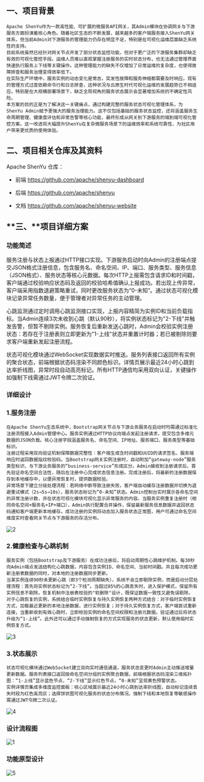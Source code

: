 ## **一、项目背景** 

	Apache ShenYu作为一款高性能、可扩展的微服务API网关，其Admin模块在协调网关与下游服务方面扮演着核心角色。随着社区生态的不断发展，越来越多的客户端服务接入ShenYu网关体系，但当前Admin对下游服务的管理能力仍存在明显不足，特别是在可视化运维层面缺乏系统性的支持。
	目前系统虽然已经针对网关节点开发了部分状态监控功能，但对于更广泛的下游服务集群却缺乏有效的可视化管控手段。运维人员难以直观掌握注册服务的实时状态分布，也无法通过管理界面快速执行服务上下线等关键操作。这种管理能力的缺失不仅增加了日常运维的复杂度，也使得故障排查和服务治理变得效率低下。
	在实际生产环境中，服务实例的动态变化是常态，突发性故障和服务伸缩都需要及时响应。现有的管理方式过度依赖命令行和日志排查，这种状况与云原生时代可视化运维的发展趋势已不相适应。特别是在大规模部署场景下，缺乏全局视角的服务状态展示会显著增加系统的不确定性风险。
	本方案的目的正是为了解决这一关键痛点，通过构建完整的服务状态可视化管理体系，为ShenYu Admin赋予更强大的服务治理能力。这不仅包括基础的服务状态监控，还将涵盖服务生命周期管理、健康度评估和异常告警等核心功能，最终形成从网关到下游服务的端到端可视化管控方案。这一改进将大幅提升ShenYu在复杂微服务场景下的运维效率和系统可靠性，为社区用户带来更优质的使用体验。

## **二、项目相关仓库及其资料** 

Apache ShenYu 仓库： 

- 前端 https://github.com/apache/shenyu-dashboard 

- 后端 https://github.com/apache/shenyu 
- 文档 https://github.com/apache/shenyu-website

## **三、**项目详细方案

### **功能简述** 

服务注册与状态上报通过HTTP接口实现。下游服务启动时向Admin的注册端点提交JSON格式注册信息，包含服务名、命名空间、IP、端口、服务类型、服务信息（JSON格式）、服务状态等核心元数据。每次HTTP上报需包含请求ID和时间戳，客户端通过校验响应状态码及返回的校验哈希值确认上报成功。若出现上传异常，客户端采用指数退避策略重试，同时更改服务状态为“0-未知”。通过状态可视化模块记录异常任务数量，便于管理者对异常任务的主动管理。

心跳监测通过定时调用心跳监测接口实现，上报内容精简为实例ID和当前负载指标。当Admin连续3次未收到心跳（默认90秒），将实例状态标记为"2-下线"并触发告警，但暂不剔除实例。服务恢复后重新发送心跳时，Admin会校验实例注册状态：若存在于注册表则立即更新为"1-上线"状态并重置计时器；若已被剔除则要求客户端重新发起注册流程。

状态可视化模块通过WebSocket实现数据实时推送。服务列表接口返回所有实例的聚合状态，前端根据状态码渲染不同颜色标识。详情页展示最近24小时心跳到达率折线图，异常时段自动高亮标记。所有HTTP通信均采用双向认证，关键操作如强制下线需通过JWT令牌二次验证。

### 详细设计

### **1.服务注册**

```
在Apache ShenYu生态系统中，Bootstrap网关节点与下游业务服务在启动时均需通过标准化注册流程接入Admin管理中心。服务实例通过HTTP协议向端点发起注册请求，提交包含多维元数据的JSON负载。核心注册字段涵盖服务名、命名空间、IP地址、服务端口、服务类型等基础标识。
注册过程采用双向验证机制保障数据完整性：客户端生成含时间戳和UUID的请求签名，服务端响应时返回数据指纹校验码。当Bootstrap网关实例注册时，自动附加“gateway-node”服务类型标识，与下游业务服务的“business-service”形成区分。Admin接收到注册请求后，首先验证命名空间合法性，随后在注册中心完成状态信息注册。完成注册后，将最新的注册数据保存到本地缓存中，以便异常恢复时，提供数据校验。
异常场景下建立分级处理流程：若网络中断导致注册失败，客户端自动缓存注册数据并切换为退避重试模式（2s→5s→10s），服务状态标记为“0-未知”状态。Admin控制台实时展示各命名空间的异常注册计数，并在状态可视化模块可视化显示异常服务的内容。当服务实例重复注册时（相同命名空间+服务名+IP+端口），Admin执行配置合并操作，保留最新服务信息数据并返回状态码通知客户端更新本地缓存。成功注册的实例将动态加入服务状态正常图，用户可通过命名空间维度实时查看网关节点与下游服务的存活分布。
```

![2](img\2.png)

### **2.健康检查与心跳机制**

```
服务实例（包括Bootstrap及下游服务）在成功注册后，将启动周期性心跳维护机制。每30秒向Admin端点发送结构化心跳数据，内容包含实例ID、命名空间、当前时间戳。并且每次成功更新注册表数据的同时，对本地的注册数据同步更新。
当某实例连续90秒未更新心跳（即3个检测周期缺失），系统不会立即剔除实例，而是启动分层处理流程：首先将实例状态标记为“2-下线”。当超过85%的心跳丢失时，进入保护模式，保留所有实例信息不剔除。恢复机制中注册表校验的"软删除"设计，既保证数据一致性又避免误剔除。
对于心跳恢复的实例，系统结合临时实例恢复与持久实例恢复两种方式结合：对于临时实例恢复方式，加载最近更新的本地注册数据，进行实例恢复；对于持久实例恢复方式，客户端尝试重新连接，当重新收到有效心跳时，立即校验实例的命名空间权限和注册元数据。验证通过后将状态升级为“1-上线”。此外还可以通过手动强制恢复的方式实现服务的状态更新，默认使用临时实例恢复方式。
```

![3](img\3.png)

### **3.状态展示**

```
状态可视化模块通过WebSocket建立双向实时通信通道，服务状态变更时Admin主动推送增量更新数据。服务列表接口返回按命名空间分组的实例聚合数据，前端根据状态码渲染三维拓扑图：“1-上线”显示蓝色节点，“2-下线”显示红色节点，“0-未知”呈现黄色预警状态。
实例详情页集成多维度监控面板：核心区域展示最近24小时心跳到达率折线图，自动标记连续丢失时段为红色高亮区；选择饼状图可视化服务的状态分布情况。强制下线和本地恢复等敏感操作需通过JWT令牌二次认证。
```

![4](img\4.png)

### **设计流程图**

![1](img\1.png)

### **功能原型设计**

![5](img\5.png)